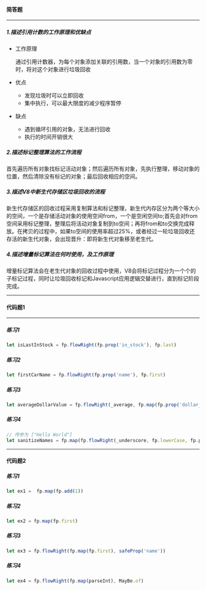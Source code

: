 #### 简答题

---

##### 1.描述引用计数的工作原理和优缺点

- 工作原理

  通过引用计数器，为每个对象添加关联的引用数，当一个对象的引用数为零时，将对这个对象进行垃圾回收

- 优点
  - 发现垃圾时可以立即回收
  - 集中执行，可以最大限度的减少程序暂停
- 缺点
  - 遇到循环引用的对象，无法进行回收
  - 执行的时间开销很大

##### 2.描述标记整理算法的工作流程

​	首先遍历所有对象找标记活动对象；然后遍历所有对象，先执行整理，移动对象的位置，然后清除没有标记的对象；最后回收相应的空间。

##### 3.描述V8中新生代存储区垃圾回收的流程

​	新生代存储区的回收过程采用复制算法和标记整理，新生代内存区分为两个等大小的空间，一个是存储活动对象的使用空间from，一个是空闲空间to;首先会对from空间采用标记整理，整理后将活动对象复制到to空间；再将from和to交换完成释放。在拷贝的过程中，如果to空间的使用率超过25%，或者经过一轮垃圾回收还存活的新生代对象，会出现晋升：即将新生代对象移至老生代。

##### 4.描述增量标记算法在何时使用，及工作原理

​	增量标记算法会在老生代对象的回收过程中使用，V8会将标记过程分为一个个的子标记过程，同时让垃圾回收标记和Javascript应用逻辑交替进行，直到标记阶段完成。

---

#### 代码题1

---

##### 练习1

```javascript
let isLastInStock = fp.flowRight(fp.prop('in_stock'), fp.last)
```

##### 练习2

```javascript
let firstCarName = fp.flowRight(fp.prop('name'), fp.first)
```

##### 练习3

```javascript
let averageDollarValue = fp.flowRight(_average, fp.map(fp.prop('dollar_value'))
```

##### 练习4

```javascript
// 传参为 ["Hello World"]
let sanitizeNames = fp.map(fp.flowRight(_underscore, fp.lowerCase, fp.prop('name')))
```

---

#### 代码题2

##### 练习1

```javascript
let ex1 =  fp.map(fp.add(1))
```

##### 练习2

```javascript
let ex2 = fp.map(fp.first)
```

##### 练习3

```javascript
let ex3 = fp.flowRight(fp.map(fp.first), safeProp('name'))
```

##### 练习4

```javascript
let ex4 = fp.flowRight(fp.map(parseInt), MayBe.of)
```



